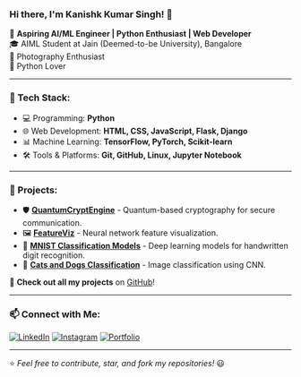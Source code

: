 ### Hi there, I'm Kanishk Kumar Singh! 👋

🚀 **Aspiring AI/ML Engineer | Python Enthusiast | Web Developer**  
🎓 AIML Student at Jain (Deemed-to-be University), Bangalore  
📸 Photography Enthusiast  
🐍 Python Lover

---

### 🔧 Tech Stack:

- 💻 Programming: **Python**
- 🌐 Web Development: **HTML, CSS, JavaScript, Flask, Django**
- 📊 Machine Learning: **TensorFlow, PyTorch, Scikit-learn**
- 🛠 Tools & Platforms: **Git, GitHub, Linux, Jupyter Notebook**

---

### 🌟 Projects:

- 🛡 **[QuantumCryptEngine](https://github.com/kanishkkumarsingh2004/QuantumCryptEngine)** - Quantum-based cryptography for secure communication.
- 🖼 **[FeatureViz](https://github.com/kanishkkumarsingh2004/FeatureViz)** - Neural network feature visualization.
- 🔢 **[MNIST Classification Models](https://github.com/kanishkkumarsingh2004/MNIST_classification_Models)** - Deep learning models for handwritten digit recognition.
- 🐶 **[Cats and Dogs Classification](https://github.com/kanishkkumarsingh2004/Cats_and_Dogs_classification)** - Image classification using CNN.

🔗 **Check out all my projects** on [GitHub](https://github.com/kanishkkumarsingh2004)!

---

### 📫 Connect with Me:

[![LinkedIn](https://img.shields.io/badge/-LinkedIn-blue?style=flat-square&logo=linkedin)](https://www.linkedin.com/in/kanishk-kumar-singh-171a0828a/) 
[![Instagram](https://img.shields.io/badge/-Instagram-purple?style=flat-square&logo=instagram)](https://www.instagram.com/_kanishk_singh_737_?igsh=Y2E0cjMxYml6dTli) 
[![Portfolio](https://img.shields.io/badge/-Portfolio-black?style=flat-square&logo=web)]([https://kanishkkumarsingh2004.github.io/Profile/](https://kanishkkumarsingh2004.github.io/kanishkkumarsingh2004/))

---

⭐️ *Feel free to contribute, star, and fork my repositories!* 😃
